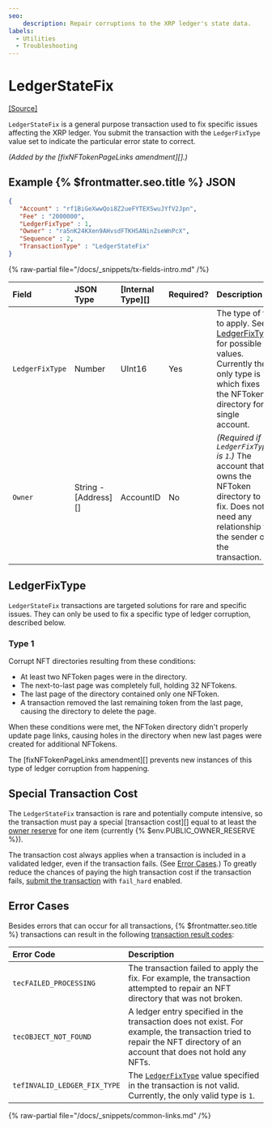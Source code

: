 ```yaml
---
seo:
    description: Repair corruptions to the XRP ledger's state data.
labels:
  - Utilities
  - Troubleshooting
---
```

# LedgerStateFix
[[Source]](https://github.com/XRPLF/rippled/blob/master/src/xrpld/app/tx/detail/LedgerStateFix.cpp "Source")

`LedgerStateFix` is a general purpose transaction used to fix specific issues affecting the XRP ledger. You submit the transaction with the `LedgerFixType` value set to indicate the particular  error state to correct.

_(Added by the [fixNFTokenPageLinks amendment][].)_


## Example {% $frontmatter.seo.title %} JSON

```json
{
   "Account" : "rf1BiGeXwwQoi8Z2ueFYTEXSwuJYfV2Jpn",
   "Fee" : "2000000",
   "LedgerFixType" : 1,
   "Owner" : "ra5nK24KXen9AHvsdFTKHSANinZseWnPcX",
   "Sequence" : 2,
   "TransactionType" : "LedgerStateFix"
}
```

{% raw-partial file="/docs/_snippets/tx-fields-intro.md" /%}

| Field           | JSON Type            | [Internal Type][] | Required? | Description |
|:----------------|:---------------------|:------------------|:----------|:------------|
| `LedgerFixType` | Number               | UInt16            | Yes       | The type of fix to apply. See [LedgerFixType](#ledgerfixtype) for possible values. Currently the only type is `1`, which fixes the NFToken directory for a single account. |
| `Owner`         | String - [Address][] | AccountID         | No        | _(Required if `LedgerFixType` is `1`.)_ The account that owns the NFToken directory to fix. Does not need any relationship to the sender of the transaction. |


## LedgerFixType

`LedgerStateFix` transactions are targeted solutions for rare and specific issues. They can only be used to fix a specific type of ledger corruption, described below.

### Type 1

Corrupt NFT directories resulting from these conditions:

- At least two NFToken pages were in the directory.
- The next-to-last page was completely full, holding 32 NFTokens.
- The last page of the directory contained only one NFToken.
- A transaction removed the last remaining token from the last page, causing the directory to delete the page.

When these conditions were met, the NFToken directory didn't properly update page links, causing holes in the directory when new last pages were created for additional NFTokens.

The [fixNFTokenPageLinks amendment][] prevents new instances of this type of ledger corruption from happening.


## Special Transaction Cost

The `LedgerStateFix` transaction is rare and potentially compute intensive, so the transaction must pay a special [transaction cost][] equal to at least the [owner reserve](../../../../concepts/accounts/reserves.md) for one item (currently {% $env.PUBLIC_OWNER_RESERVE %}).

The transaction cost always applies when a transaction is included in a validated ledger, even if the transaction fails. (See [Error Cases](#error-cases).) To greatly reduce the chances of paying the high transaction cost if the transaction fails, [submit the transaction](../../../http-websocket-apis/public-api-methods/transaction-methods/submit.md) with `fail_hard` enabled.


## Error Cases

Besides errors that can occur for all transactions, {% $frontmatter.seo.title %} transactions can result in the following [transaction result codes](../transaction-results/index.md):

| Error Code                   | Description |
|:-----------------------------|:------------|
| `tecFAILED_PROCESSING`       | The transaction failed to apply the fix. For example, the transaction attempted to repair an NFT directory that was not broken. |
| `tecOBJECT_NOT_FOUND`        | A ledger entry specified in the transaction does not exist. For example, the transaction tried to repair the NFT directory of an account that does not hold any NFTs. |
| `tefINVALID_LEDGER_FIX_TYPE` | The [`LedgerFixType`](#ledgerfixtype) value specified in the transaction is not valid. Currently, the only valid type is `1`. |

{% raw-partial file="/docs/_snippets/common-links.md" /%}

